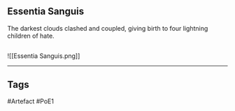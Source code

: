 ## Essentia Sanguis
The darkest clouds clashed and coupled,
giving birth to four lightning children of hate.
##
![[Essentia Sanguis.png]]

---
## Tags
#Artefact
#PoE1